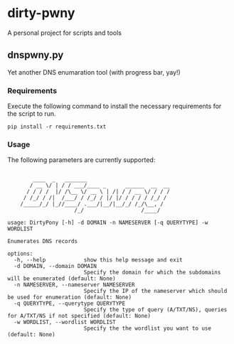 # dirty-pwny
A personal project for scripts and tools
## dnspwny.py
Yet another DNS enumaration tool (with progress bar, yay!)
### Requirements
Execute the following command to install the necessary requirements for the script to run.
```
pip install -r requirements.txt
```
### Usage
The following parameters are currently supported:
```

        ____  _   _______                          
       / __ \/ | / / ___/____ _      ______  __  __
      / / / /  |/ /\__ \/ __ \ | /| / / __ \/ / / /
     / /_/ / /|  /___/ / /_/ / |/ |/ / / / / /_/ / 
    /_____/_/ |_//____/ .___/|__/|__/_/ /_/\__, /  
                     /_/                  /____/   
	
usage: DirtyPony [-h] -d DOMAIN -n NAMESERVER [-q QUERYTYPE] -w WORDLIST

Enumerates DNS records

options:
  -h, --help            show this help message and exit
  -d DOMAIN, --domain DOMAIN
                        Specify the domain for which the subdomains will be enumerated (default: None)
  -n NAMESERVER, --nameserver NAMESERVER
                        Specify the IP of the nameserver which should be used for enumeration (default: None)
  -q QUERYTYPE, --querytype QUERYTYPE
                        Specify the type of query (A/TXT/NS), queries for A/TXT/NS if not specified (default: None)
  -w WORDLIST, --wordlist WORDLIST
                        Specify the the wordlist you want to use (default: None)

```
